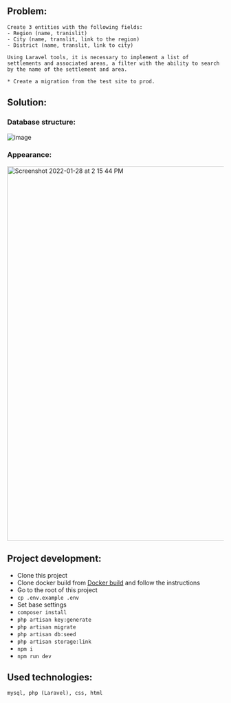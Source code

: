 ## Problem:

    Create 3 entities with the following fields:
    - Region (name, tranislit)
    - City (name, translit, link to the region)
    - District (name, translit, link to city)

    Using Laravel tools, it is necessary to implement a list of settlements and associated areas, a filter with the ability to search by the name of the settlement and area.

    * Create a migration from the test site to prod.

## Solution:

### Database structure:

![image](https://user-images.githubusercontent.com/37295991/133576539-5762e350-bdfd-48fe-8c66-e538f66688c9.png)

### Appearance:

<img width="870" alt="Screenshot 2022-01-28 at 2 15 44 PM" src="https://user-images.githubusercontent.com/37295991/151537706-1b0d98e7-4650-4443-b06b-57b9ff30b00f.png">

## Project development:

- Clone this project
- Clone docker build from [Docker build](https://github.com/Nikita3034/docker-build) and follow the instructions
- Go to the root of this project
- `cp .env.example .env`
- Set base settings
- `composer install`
- `php artisan key:generate`
- `php artisan migrate`
- `php artisan db:seed`
- `php artisan storage:link`
- `npm i`
- `npm run dev`

## Used technologies:

    mysql, php (Laravel), css, html

